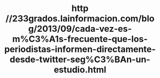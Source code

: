 ---
layout: post
link: http://233grados.lainformacion.com/blog/2013/09/cada-vez-es-m%C3%A1s-frecuente-que-los-periodistas-informen-directamente-desde-twitter-seg%C3%BAn-un-estudio.html
title: http //233grados.lainformacion.com/blog/2013/09/cada-vez-es-m%C3%A1s-frecuente-que-los-periodistas-informen-directamente-desde-twitter-seg%C3%BAn-un-estudio.html
---